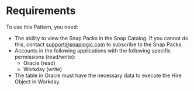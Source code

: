 # Requirements

To use this Pattern, you need:

* The ability to view the Snap Packs in the Snap Catalog. If you cannot do this, contact [support@snaplogic.com](mailto:support@snaplogic.com) to subscribe to the Snap Packs.
* Accounts in the following applications with the following specific permissions (read/write):
  * Oracle (read)
  * Workday (write)
* The table in Oracle must have the necessary data to execute the Hire Object in Workday.&#x20;
